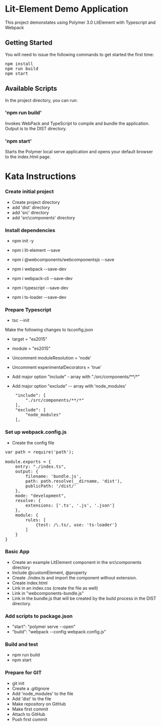# Lit-Element Demo Application

This project demonstates using Polymer 3.0 LitElement with Typescript and Webpack

## Getting Started

You will need to issue the following commands to get started the first time:

<pre>
npm install
npm run build
npm start
</pre>

## Available Scripts

In the project directory, you can run:

### 'npm run build'

Invokes WebPack and TypeScript to compile and bundle the application.  Output is to the DIST directory.

### 'npm start'

Starts the Polymer local serve application and opens your default browser to the index.html page.

# Kata Instructions

### Create initial project

* Create project directory
* add 'dist' directory
* add 'src' directory
* add 'src\components' directory

### Install dependencies

* npm init -y
* npm i lit-element --save
* npm i @webcomponents/webcomponentsjs --save

* npm i webpack --save-dev
* npm i webpack-cli --save-dev
* npm i typescript --save-dev
* npm i ts-loader --save-dev

### Prepare Typescript

* tsc --init

Make the following changes to tsconfig.json

* target = "es2015"
* module = "es2015"
* Uncomment moduleResolution = 'node'
* Uncomment experimentalDecorators = 'true'

* Add major option "include" - array with "./src/components/**/*"
* Add major option "exclude" -- array with 'node_modules'

<pre>
    "include": [
        "./src/components/**/*"
    ],
    "exclude": [
        "node_modules"
    ],
</pre>

### Set up webpack.config.js

* Create the config file

<pre>
var path = require('path');

module.exports = {
    entry: "./index.ts",
    output: {
        filename: 'bundle.js',
        path: path.resolve(__dirname, 'dist'),
        publicPath: '/dist/'
    },
    mode: "development",
    resolve: {
        extensions: ['.ts', '.js', '.json']
    },
    module: {
        rules: [
            {test: /\.ts/, use: 'ts-loader'}
        ]
    }
}
</pre>

### Basic App

* Create an example LitElement component in the src\components directory
* Include @customElement, @property
* Create ./index.ts and import the component without extension.
* Create index.html
* Link in an index.css (create the file as well)
* Link in "webcomponents-bundle.js"
* Link in the bundle.js that will be created by the build process in the DIST directory.

### Add scripts to package.json

* "start": "polymer serve --open"
* "build": "webpack --config webpack.config.js"

### Build and test

* npm run build
* npm start

### Prepare for GIT

* git init
* Create a .gitIgnore
* Add 'node_modules' to the file
* Add 'dist' to the file
* Make repository on GitHub
* Make first commit
* Attach to GitHub
* Push first commit
